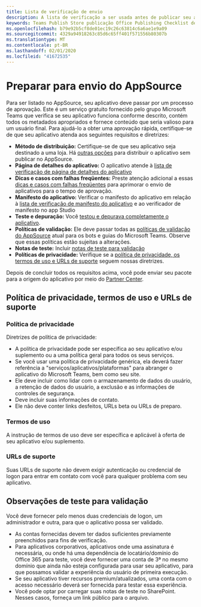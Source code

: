 ```yaml
---
title: Lista de verificação de envio
description: A lista de verificação a ser usada antes de publicar seu aplicativo do Microsoft Teams no AppSource
keywords: Teams Publish Store publicação Office Publishing Checklist de envio
ms.openlocfilehash: b79e92b5cf8de01ec19c26c63814c6a6ae1e9a09
ms.sourcegitcommit: 4329a94918263c85d6c65ff401f571556b80307b
ms.translationtype: MT
ms.contentlocale: pt-BR
ms.lasthandoff: 02/01/2020
ms.locfileid: "41672535"
---
```

# <a name="prepare-for-appsource-submission"></a>Preparar para envio do AppSource  

Para ser listado no AppSource, seu aplicativo deve passar por um processo de aprovação. Este é um serviço gratuito fornecido pelo grupo Microsoft Teams que verifica se seu aplicativo funciona conforme descrito, contém todos os metadados apropriados e fornece conteúdo que seria valioso para um usuário final. Para ajudá-lo a obter uma aprovação rápida, certifique-se de que seu aplicativo atenda aos seguintes requisitos e diretrizes:

* **Método de distribuição:** Certifique-se de que seu aplicativo seja destinado a uma loja. Há [outras opções](../../overview.md) para distribuir o aplicativo sem publicar no AppSource.
* **Página de detalhes do aplicativo:** O aplicativo atende à [lista de verificação de página de detalhes do aplicativo](detail-page-checklist.md)
* **Dicas e casos com falhas freqüentes:** Preste atenção adicional a essas [dicas e casos com falhas freqüentes](frequently-failed-cases.md) para aprimorar o envio de aplicativos para o tempo de aprovação.
* **Manifesto do aplicativo:** Verificar o manifesto do aplicativo em relação à [lista de verificação de manifesto do aplicativo](app-manifest-checklist.md) e ao verificador de manifesto no app Studio
* **Teste e depuração:** Você [testou e depurava completamente o aplicativo](../../../build-and-test/debug.md).
* **Políticas de validação:** Ele deve passar todas as [políticas de validação do AppSource](https://dev.office.com/officestore/docs/validation-policies) atual para os bots e guias do Microsoft Teams. Observe que essas políticas estão sujeitas a alterações.
* **Notas de teste:** Incluir [notas de teste para validação](#test-notes-for-validation)
* **Políticas de privacidade:** Verifique se a [política de privacidade, os termos de uso e URLs de suporte](#privacy-policy-terms-of-use-and-support-urls) seguem nossas diretrizes.

Depois de concluir todos os requisitos acima, você pode enviar seu pacote para a origem do aplicativo por meio do [Partner Center](/office/dev/store/use-partner-center-to-submit-to-appsource).

## <a name="privacy-policy-terms-of-use-and-support-urls"></a>Política de privacidade, termos de uso e URLs de suporte

### <a name="privacy-policy"></a>Política de privacidade

Diretrizes de política de privacidade:
* A política de privacidade pode ser específica ao seu aplicativo e/ou suplemento ou a uma política geral para todos os seus serviços. 
* Se você usar uma política de privacidade genérica, ela deverá fazer referência a "serviços/aplicativos/plataformas" para abranger o aplicativo do Microsoft Teams, bem como seu site. 
* Ele deve incluir como lidar com o armazenamento de dados do usuário, a retenção de dados do usuário, a exclusão e as informações de controles de segurança.
* Deve incluir suas informações de contato.
* Ele não deve conter links desfeitos, URLs beta ou URLs de preparo. 


### <a name="terms-of-use"></a>Termos de uso

A instrução de termos de uso deve ser específica e aplicável à oferta de seu aplicativo e/ou suplemento.

### <a name="support-urls"></a>URLs de suporte

Suas URLs de suporte não devem exigir autenticação ou credencial de logon para entrar em contato com você para qualquer problema com seu aplicativo.

## <a name="test-notes-for-validation"></a>Observações de teste para validação

Você deve fornecer pelo menos duas credenciais de logon, um administrador e outra, para que o aplicativo possa ser validado.

* As contas fornecidas devem ter dados suficientes previamente preenchidos para fins de verificação.
* Para aplicativos corporativos, aplicativos onde uma assinatura é necessária, ou onde há uma dependência de locatário/domínio do Office 365 para teste, você deve fornecer uma conta de 3ª no mesmo domínio que ainda não esteja configurada para usar seu aplicativo, para que possamos validar a experiência do usuário de primeira execução.
* Se seu aplicativo tiver recursos premium/atualizados, uma conta com o acesso necessário deverá ser fornecida para testar essa experiência.
* Você pode optar por carregar suas notas de teste no SharePoint. Nesses casos, forneça um link público para o arquivo.
